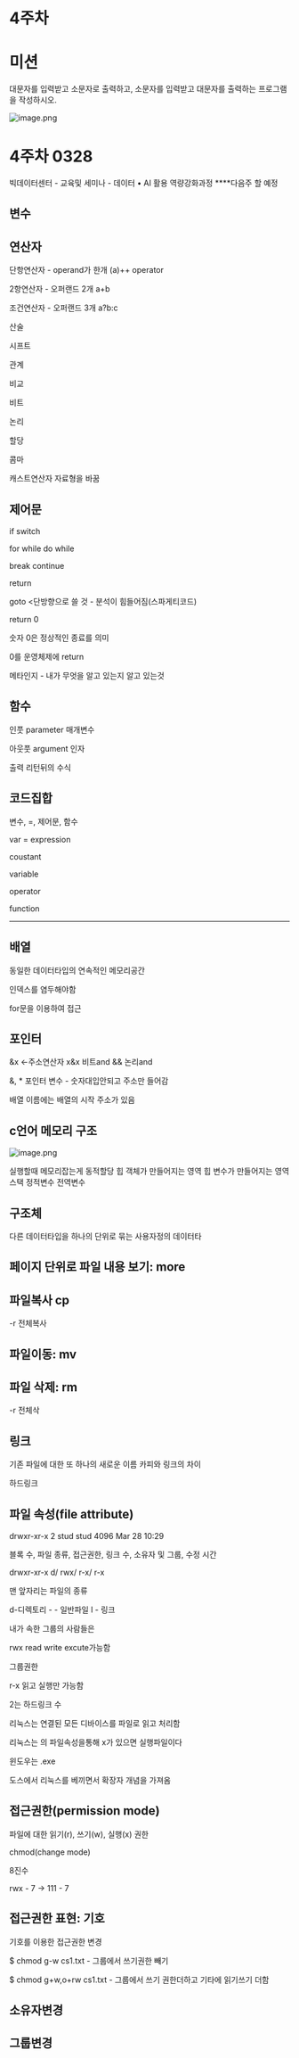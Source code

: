 # 4주차  

# 미션

대문자를 입력받고 소문자로 출력하고, 소문자를 입력받고 대문자를 출력하는 프로그램을 작성하시오.

![image.png](image%201.png)

# 4주차 0328

빅데이터센터 - 교육및 세미나 - 데이터 • AI 활용 역량강화과정   ****다음주 할 예정

## 변수

## 연산자

단항연산자 - operand가 한개 (a)++               operator

2항연산자 - 오퍼랜드 2개      a+b

조건연산자 - 오퍼랜드 3개    a?b:c

산술

시프트

관계

비교

비트

논리

할당

콤마

캐스트연산자  자료형을 바꿈

## 제어문

if  switch

for  while  do while

break  continue  

return

goto  <단방향으로 쓸 것 - 분석이 힘들어짐(스파게티코드)

return 0

숫자 0은 정상적인 종료를 의미

0를 운영체제에 return

메타인지 - 내가 무엇을 알고 있는지 알고 있는것

## 함수

인풋 parameter 매개변수

아웃풋 argument 인자

출력 리턴뒤의 수식

## 코드집합

변수, =, 제어문, 함수

var = expression

coustant

variable

operator

function

_________

## 배열

동일한 데이터타입의 연속적인 메모리공간

인덱스를 염두해야함

for문을 이용하여 접근

## 포인터

&x ←주소연산자             x&x 비트and     && 논리and

&, * 포인터 변수 - 숫자대입안되고 주소만 들어감

배열 이름에는 배열의 시작 주소가 있음

## c언어 메모리 구조

![image.png](image.png)

실행할때 메모리잡는게 동적할당 힙
객체가 만들어지는 영역 힙
변수가 만들어지는 영역 스택
정적변수 전역변수

## 구조체

다른 데이터타입을 하나의 단위로 묶는 사용자정의 데이터타

## 페이지 단위로 파일 내용 보기: more

## 파일복사 cp

-r 전체복사

## 파일이동: mv

## 파일 삭제: rm

-r 전체삭

## 링크

기존 파일에 대한 또 하나의 새로운 이름
카피와 링크의 차이

하드링크

## 파일 속성(file attribute)

drwxr-xr-x 2 stud stud  4096 Mar 28 10:29

블록 수, 파일 종류, 접근권한, 링크 수, 소유자 및 그룹, 수정 시간

drwxr-xr-x       d/ rwx/ r-x/ r-x

맨 앞자리는 파일의 종류 

d-디렉토리   - - 일반파일    l - 링크

내가 속한 그룹의 사람들은

rwx   read write excute가능함

그룹권한

r-x     읽고 실행만 가능함

2는 하드링크 수

리눅스는 연결된 모든 디바이스를 파일로 읽고 처리함

리눅스는 의 파일속성을통해 x가 있으면 실행파일이다

윈도우는 .exe

도스에서 리눅스를 베끼면서 확장자 개념을 가져옴

## 접근권한(permission mode)

파일에 대한 읽기(r), 쓰기(w), 실행(x) 권한

 chmod(change mode)

8진수

rwx - 7  →  111 - 7

## 접근권한 표현: 기호

기호를 이용한 접근권한 변경

$ chmod g-w cs1.txt  - 그룹에서 쓰기권한 빼기

$ chmod g+w,o+rw cs1.txt  - 그룹에서 쓰기 권한더하고 기타에 읽기쓰기 더함

## 소유자변경

## 그룹변경
